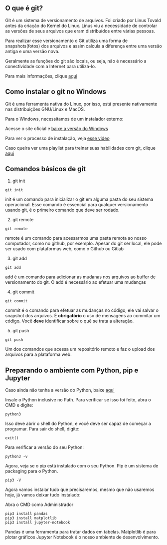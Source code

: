 ## O que é git?

Git é um sistema de versionamento de arquivos. Foi criado por Linus Tovald antes da criação do Kernel do Linux.
Linus viu a necessidade de controlar as versões de seus arquivos que eram distribuídos entre várias pessoas.

Para realizar esse versionamento o Git utiliza uma forma de snapshots(fotos) dos arquivos e assim calcula a diferença entre uma versão antiga e uma versão nova.

Geralmente as funções do git são locais, ou seja, não é necessário a conectividade com a Internet para utilizá-lo.

Para mais informações, clique [aqui](https://git-scm.com/book/pt-br/v1/Primeiros-passos-No%C3%A7%C3%B5es-B%C3%A1sicas-de-Git)

## Como instalar o git no Windows

Git é uma ferramenta nativa do Linux, por isso, está presente nativamente nas distribuições GNU/Linux e MacOS.

Para o Windows, necessitamos de um instalador externo:

Acesse o site oficial e [baixe a versão do Windows](https://git-scm.com/downloads)

Para ver o processo de instalação, veja [esse video](https://www.youtube.com/watch?v=SmbAn2_5uGs)

Caso queira ver uma playlist para treinar suas habilidades com git, clique [aqui](https://www.youtube.com/watch?v=BCQHnlnPusY)

## Comandos básicos de git

1. git init

```git
git init
```
init é um comando para inicializar o git em alguma pasta do seu sistema operacional. Esse comando é essencial para qualquer versionamento usando git, é o primeiro comando que deve ser rodado.

2. git remote

```git
git remote
```

remote é um comando para acessarmos uma pasta remota ao nosso computador, como no github, por exemplo. Apesar do git ser local, ele pode ser usado com plataformas web, como o Github ou Gitlab

3. git add

```git
git add
```

add é um comando para adicionar as mudanas nos arquivos ao buffer de versionamento do git. O add é necessário ao efetuar uma mudanças

4. git commit

```git
git commit
```

commit é o comando para efetuar as mudanças no código, ele vai salvar o snapshot dos arquivos. É **obrigatório** o uso de mensagens ao commitar um código. Você **deve** identificar sobre o quê se trata a alteração.

5. git push

```
git push
```

Um dos comandos que acessa um repositório remoto e faz o upload dos arquivos para a plataforma web.

## Preparando o ambiente com Python, pip e Jupyter

Caso ainda não tenha a versão do Python, baixe [aqui](https://www.python.org/downloads/windows/)

Insale o Python inclusive no Path. Para verificar se isso foi feito, abra o CMD e digite:

```
python3
```

Isso deve abrir o shell do Python, e você deve ser capaz de começar a programar. Para sair do shell, digite:

```
exit()
```

Para verificar a versão do seu Python:

```
python3 -v
```

Agora, veja se o pip está instalado com o seu Python. Pip é um sistema de packaging para o Python.

```
pip3 -V
```

Agora vamos instalar tudo que precisaremos, mesmo que não usaremos hoje, já vamos deixar tudo instalado:

Abra o CMD como Administrador

```
pip3 install pandas
pip3 install matplotlib
pip3 install jupyter-notebook
```

Pandas é uma ferramenta para tratar dados em tabelas.
Matplotlib é para plotar gráficos
		Jupyter Notebook é o nosso ambiente de desenvolvimento.



